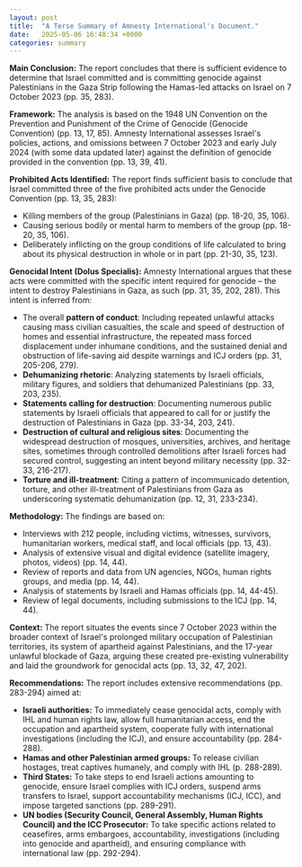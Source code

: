 ```yaml
---
layout: post
title:  "A Terse Summary of Amnesty International's Document."
date:   2025-05-06 16:48:34 +0000
categories: summary
---
```


**Main Conclusion:** The report concludes that there is sufficient evidence to determine that Israel committed and is committing genocide against Palestinians in the Gaza Strip following the Hamas-led attacks on Israel on 7 October 2023 (pp. 35, 283).

**Framework:** The analysis is based on the 1948 UN Convention on the Prevention and Punishment of the Crime of Genocide (Genocide Convention) (pp. 13, 17, 85). Amnesty International assesses Israel's policies, actions, and omissions between 7 October 2023 and early July 2024 (with some data updated later) against the definition of genocide provided in the convention (pp. 13, 39, 41).

**Prohibited Acts Identified:** The report finds sufficient basis to conclude that Israel committed three of the five prohibited acts under the Genocide Convention (pp. 13, 35, 283):
*   Killing members of the group (Palestinians in Gaza) (pp. 18-20, 35, 106).
*   Causing serious bodily or mental harm to members of the group (pp. 18-20, 35, 106).
*   Deliberately inflicting on the group conditions of life calculated to bring about its physical destruction in whole or in part (pp. 21-30, 35, 123).

**Genocidal Intent (Dolus Specialis):** Amnesty International argues that these acts were committed with the specific intent required for genocide – the intent to destroy Palestinians in Gaza, as such (pp. 31, 35, 202, 281). This intent is inferred from:
*   The overall **pattern of conduct**: Including repeated unlawful attacks causing mass civilian casualties, the scale and speed of destruction of homes and essential infrastructure, the repeated mass forced displacement under inhumane conditions, and the sustained denial and obstruction of life-saving aid despite warnings and ICJ orders (pp. 31, 205-206, 279).
*   **Dehumanizing rhetoric**: Analyzing statements by Israeli officials, military figures, and soldiers that dehumanized Palestinians (pp. 33, 203, 235).
*   **Statements calling for destruction**: Documenting numerous public statements by Israeli officials that appeared to call for or justify the destruction of Palestinians in Gaza (pp. 33-34, 203, 241).
*   **Destruction of cultural and religious sites**: Documenting the widespread destruction of mosques, universities, archives, and heritage sites, sometimes through controlled demolitions after Israeli forces had secured control, suggesting an intent beyond military necessity (pp. 32-33, 216-217).
*   **Torture and ill-treatment**: Citing a pattern of incommunicado detention, torture, and other ill-treatment of Palestinians from Gaza as underscoring systematic dehumanization (pp. 12, 31, 233-234).

**Methodology:** The findings are based on:
*   Interviews with 212 people, including victims, witnesses, survivors, humanitarian workers, medical staff, and local officials (pp. 13, 43).
*   Analysis of extensive visual and digital evidence (satellite imagery, photos, videos) (pp. 14, 44).
*   Review of reports and data from UN agencies, NGOs, human rights groups, and media (pp. 14, 44).
*   Analysis of statements by Israeli and Hamas officials (pp. 14, 44-45).
*   Review of legal documents, including submissions to the ICJ (pp. 14, 44).

**Context:** The report situates the events since 7 October 2023 within the broader context of Israel's prolonged military occupation of Palestinian territories, its system of apartheid against Palestinians, and the 17-year unlawful blockade of Gaza, arguing these created pre-existing vulnerability and laid the groundwork for genocidal acts (pp. 13, 32, 47, 202).

**Recommendations:** The report includes extensive recommendations (pp. 283-294) aimed at:
*   **Israeli authorities:** To immediately cease genocidal acts, comply with IHL and human rights law, allow full humanitarian access, end the occupation and apartheid system, cooperate fully with international investigations (including the ICJ), and ensure accountability (pp. 284-288).
*   **Hamas and other Palestinian armed groups:** To release civilian hostages, treat captives humanely, and comply with IHL (p. 288-289).
*   **Third States:** To take steps to end Israeli actions amounting to genocide, ensure Israel complies with ICJ orders, suspend arms transfers to Israel, support accountability mechanisms (ICJ, ICC), and impose targeted sanctions (pp. 289-291).
*   **UN bodies (Security Council, General Assembly, Human Rights Council) and the ICC Prosecutor:** To take specific actions related to ceasefires, arms embargoes, accountability, investigations (including into genocide and apartheid), and ensuring compliance with international law (pp. 292-294).


